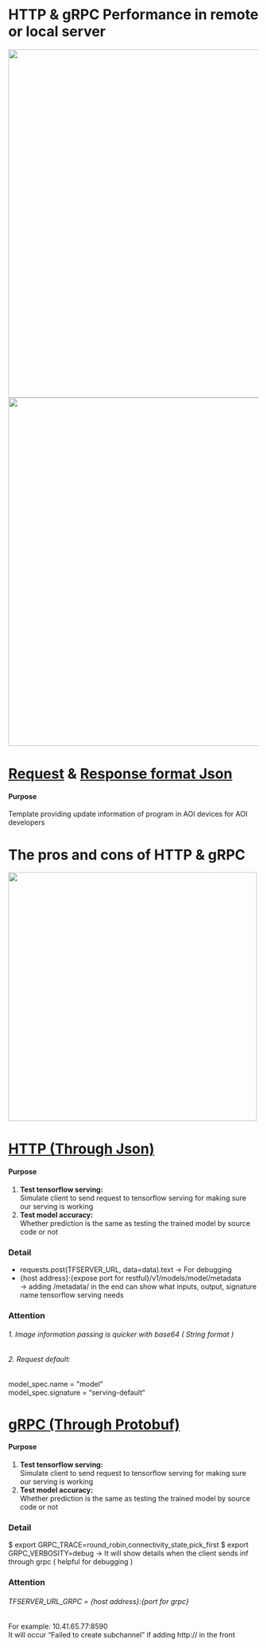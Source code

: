 # HTTP & gRPC Performance in remote or local server
<img src="./performance_imgps.png" width="700">
<img src="./performance_reqps.png" width="700">

# [Request](./request_format.json) & [Response format Json](./response_format.json)
#### Purpose
Template providing update information of program in AOI devices for AOI developers 

# The pros and cons of HTTP & gRPC 
<img src="./grpchttp_p&c.png" width="500">

# [HTTP (Through Json)](./2m_rest.py)
#### Purpose
1. **Test tensorflow serving:**
    <br> Simulate client to send request to tensorflow serving for making sure our serving is working
2. **Test model accuracy:**
    <br> Whether prediction is the same as testing the trained model by source code or not

### Detail
* requests.post(TFSERVER_URL, data=data).text -> For debugging
* {host address}:{expose port for restful}/v1/models/model/metadata
    <br> -> adding /metadata/ in the end can show what inputs, output, signature name tensorflow serving needs

### Attention
###### 1. Image information passing is quicker with base64 ( String format )
###### 2. Request default: 
model_spec.name = "model"
<br> model_spec.signature = “serving-default“

# [gRPC (Through Protobuf)](./2m-grpc.py)
#### Purpose
1. **Test tensorflow serving:**
    <br> Simulate client to send request to tensorflow serving for making sure our serving is working
2. **Test model accuracy:**
    <br> Whether prediction is the same as testing the trained model by source code or not

### Detail
$ export GRPC_TRACE=round_robin,connectivity_state,pick_first
$ export GRPC_VERBOSITY=debug
-> It will show details when the client sends inf through grpc ( helpful for debugging )

### Attention
###### TFSERVER\_URL\_GRPC = {host address}:{port for grpc}
For example: 10.41.65.77:8590 <br>
It will occur “Failed to create subchannel” if adding http:// in the front

